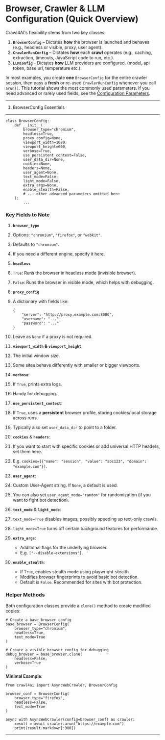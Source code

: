 Browser, Crawler & LLM Configuration (Quick Overview)
=====================================================

Crawl4AI's flexibility stems from two key classes:

1. **`BrowserConfig`** – Dictates **how** the browser is launched and behaves (e.g., headless or visible, proxy, user agent).
2. **`CrawlerRunConfig`** – Dictates **how** each **crawl** operates (e.g., caching, extraction, timeouts, JavaScript code to run, etc.).
3. **`LLMConfig`** - Dictates **how** LLM providers are configured. (model, api token, base url, temperature etc.)

In most examples, you create **one** `BrowserConfig` for the entire crawler session, then pass a **fresh** or re-used `CrawlerRunConfig` whenever you call `arun()`. This tutorial shows the most commonly used parameters. If you need advanced or rarely used fields, see the [Configuration Parameters](../../api/parameters/).

---

1. BrowserConfig Essentials
---------------------------

```
class BrowserConfig:
    def __init__(
        browser_type="chromium",
        headless=True,
        proxy_config=None,
        viewport_width=1080,
        viewport_height=600,
        verbose=True,
        use_persistent_context=False,
        user_data_dir=None,
        cookies=None,
        headers=None,
        user_agent=None,
        text_mode=False,
        light_mode=False,
        extra_args=None,
        enable_stealth=False,
        # ... other advanced parameters omitted here
    ):
        ...
```

### Key Fields to Note

1. **`browser_type`**
2. Options: `"chromium"`, `"firefox"`, or `"webkit"`.
3. Defaults to `"chromium"`.
4. If you need a different engine, specify it here.
5. **`headless`**
6. `True`: Runs the browser in headless mode (invisible browser).
7. `False`: Runs the browser in visible mode, which helps with debugging.
8. **`proxy_config`**
9. A dictionary with fields like:

   ```
   {
       "server": "http://proxy.example.com:8080",
       "username": "...",
       "password": "..."
   }
   ```
10. Leave as `None` if a proxy is not required.
11. **`viewport_width` & `viewport_height`**:
12. The initial window size.
13. Some sites behave differently with smaller or bigger viewports.
14. **`verbose`**:
15. If `True`, prints extra logs.
16. Handy for debugging.
17. **`use_persistent_context`**:
18. If `True`, uses a **persistent** browser profile, storing cookies/local storage across runs.
19. Typically also set `user_data_dir` to point to a folder.
20. **`cookies`** & **`headers`**:
21. If you want to start with specific cookies or add universal HTTP headers, set them here.
22. E.g. `cookies=[{"name": "session", "value": "abc123", "domain": "example.com"}]`.
23. **`user_agent`**:
24. Custom User-Agent string. If `None`, a default is used.
25. You can also set `user_agent_mode="random"` for randomization (if you want to fight bot detection).
26. **`text_mode`** & **`light_mode`**:
27. `text_mode=True` disables images, possibly speeding up text-only crawls.
28. `light_mode=True` turns off certain background features for performance.
29. **`extra_args`**:

    * Additional flags for the underlying browser.
    * E.g. `["--disable-extensions"]`.
30. **`enable_stealth`**:

    * If `True`, enables stealth mode using playwright-stealth.
    * Modifies browser fingerprints to avoid basic bot detection.
    * Default is `False`. Recommended for sites with bot protection.

### Helper Methods

Both configuration classes provide a `clone()` method to create modified copies:

```
# Create a base browser config
base_browser = BrowserConfig(
    browser_type="chromium",
    headless=True,
    text_mode=True
)

# Create a visible browser config for debugging
debug_browser = base_browser.clone(
    headless=False,
    verbose=True
)
```

**Minimal Example**:

```
from crawl4ai import AsyncWebCrawler, BrowserConfig

browser_conf = BrowserConfig(
    browser_type="firefox",
    headless=False,
    text_mode=True
)

async with AsyncWebCrawler(config=browser_conf) as crawler:
    result = await crawler.arun("https://example.com")
    print(result.markdown[:300])
```

---